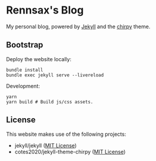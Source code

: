 # Rennsax's Blog

My personal blog, powered by [Jekyll][jekyllrb] and the [chirpy][chirpy] theme.

## Bootstrap

Deploy the website locally:

``` shell
bundle install
bundle exec jekyll serve --livereload
```

Development:

``` shell
yarn
yarn build # Build js/css assets.
```

## License

This website makes use of the following projects:
- jekyll/jekyll ([MIT License](https://github.com/jekyll/jekyll/blob/master/LICENSE))
- cotes2020/jekyll-theme-chirpy ([MIT License](https://github.com/cotes2020/jekyll-theme-chirpy/blob/master/LICENSE))

[jekyllrb]: https://jekyllrb.com/
[chirpy]: https://github.com/cotes2020/jekyll-theme-chirpy

